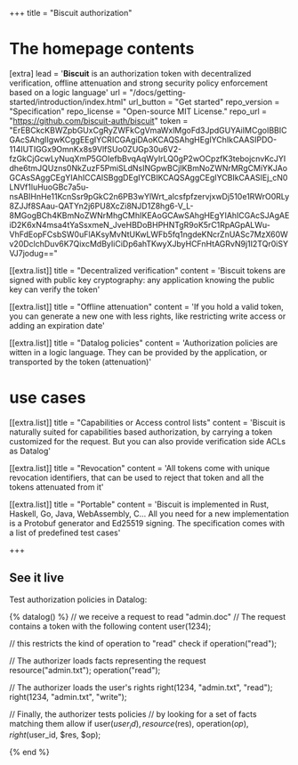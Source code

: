 +++
title = "Biscuit authorization"


# The homepage contents
[extra]
lead = '<b>Biscuit</b> is an authorization token with decentralized verification, offline attenuation and strong security policy enforcement based on a logic language'
url = "/docs/getting-started/introduction/index.html"
url_button = "Get started"
repo_version = "Specification"
repo_license = "Open-source MIT License."
repo_url = "https://github.com/biscuit-auth/biscuit"
token = "ErEBCkcKBWZpbGUxCgRyZWFkCgVmaWxlMgoFd3JpdGUYAiIMCgoIBBICGAcSAhgIIgwKCggEEgIYCRICGAgiDAoKCAQSAhgHEgIYChIkCAASIPDO-114IUTIGGx9OmnKx8s9VlfSUo0ZUGp30u6V2-fzGkCjGcwLyNuqXmP5GOIefbBvqAqWyIrLQ0gP2wOCpzfK3tebojcnvKcJYIdhe6tmJQUzns0NkZuzF5PmiSLdNsINGpwBCjIKBmNoZWNrMRgCMiYKJAoGCAsSAggCEgYIAhICCAISBggDEgIYCBIKCAQSAggCEgIYCBIkCAASIEj_cN0LNVf1luHuoGBc7a5u-nsABIHnHe11KcnSsr9pGkC2n6PB3wYlWrt_aIcsfpfzervjxwDj510e1RWrO0RLy8ZJJf8SAau-QATYn2j6PU8XcZi8NJD1Z8hg6-V_L-8MGogBCh4KBmNoZWNrMhgCMhIKEAoGCAwSAhgHEgYIAhICGAcSJAgAEiD2K6xN4msa4tYaSsxmeN_JveHBDoBHPHNTgR9oK5rC1RpAGpALWu-VhFdEopFCsbSW0uFlAKsyMvNtUKwLWFb5fq1ngdeKNcrZnUASc7MzX60Wv20DclchDuv6K7QixcMdByIiCiDp6ahTKwyXJbyHCFnHtAGRvN9j1I2TQr0iSYVJ7jodug=="

[[extra.list]]
title = "Decentralized verification"
content = 'Biscuit tokens are signed with public key cryptography: any application knowing the public key can verify the token'

[[extra.list]]
title = "Offline attenuation"
content = 'If you hold a valid token, you can generate a new one with less rights, like restricting write access or adding an expiration date'

[[extra.list]]
title = "Datalog policies"
content = 'Authorization policies are witten in a logic language. They can be provided by the application, or transported by the token (attenuation)'

# use cases

[[extra.list]]
title = "Capabilities or Access control lists"
content = 'Biscuit is naturally suited for capabilities based authorization, by carrying a token customized for the request. But you can also provide verification side ACLs as Datalog'

[[extra.list]]
title = "Revocation"
content = 'All tokens come with unique revocation identifiers, that can be used to reject that token and all the tokens attenuated from it'

[[extra.list]]
title = "Portable"
content = 'Biscuit is implemented in Rust, Haskell, Go, Java, WebAssembly, C... All you need for a new implementation is a Protobuf generator and Ed25519 signing. The specification comes with a list of predefined test cases'

+++

<h2>See it live</h2>
<p>Test authorization policies in Datalog:</p>
<div class="text-left">
{% datalog() %}
// we receive a request to read "admin.doc"
// The request contains a token with the following content
user(1234);

// this restricts the kind of operation to "read"
check if operation("read");

// The authorizer loads facts representing the request
resource("admin.txt");
operation("read");

// The authorizer loads the user's rights
right(1234, "admin.txt", "read");
right(1234, "admin.txt", "write");

// Finally, the authorizer tests policies
// by looking for a set of facts matching them
allow if
  user($user_id),
  resource($res),
  operation($op),
  right($user_id, $res, $op);

{% end %}
</div>

